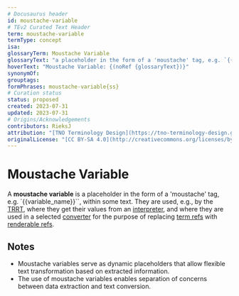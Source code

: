 ```yaml
---
# Docusaurus header
id: moustache-variable
# TEv2 Curated Text Header
term: moustache-variable
termType: concept
isa:
glossaryTerm: Moustache Variable
glossaryText: "a placeholder in the form of a 'moustache' tag, e.g. `{{variable_name}}``, within some text. They are used, e.g., by the [TRRT](@), where they get their values from an [interpreter](@), and where they are used in a selected [converter](@) for the purpose of replacing [term refs](@) with [renderable refs](@)."
hoverText: "Moustache Variable: {(noRef {glossaryText})}"
synonymOf:
grouptags:
formPhrases: moustache-variable{ss}
# Curation status
status: proposed
created: 2023-07-31
updated: 2023-07-31
# Origins/Acknowledgements
contributors: RieksJ
attribution: "[TNO Terminology Design](https://tno-terminology-design.github.io/tev2-specifications/docs/tev2)"
originalLicense: "[CC BY-SA 4.0](http://creativecommons.org/licenses/by-sa/4.0/?ref=chooser-v1)"
---
```


# Moustache Variable

A **moustache variable** is a placeholder in the form of a 'moustache' tag, e.g. `{{variable_name}}``, within some text. They are used, e.g., by the [TRRT](@), where they get their values from an [interpreter](@), and where they are used in a selected [converter](@) for the purpose of replacing [term refs](@) with [renderable refs](@).

## Notes

- Moustache variables serve as dynamic placeholders that allow flexible text transformation based on extracted information.
- The use of moustache variables enables separation of concerns between data extraction and text conversion.
